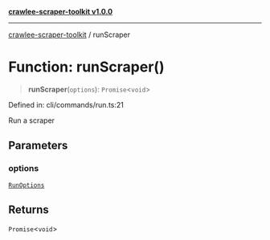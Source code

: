 [**crawlee-scraper-toolkit v1.0.0**](../README.md)

***

[crawlee-scraper-toolkit](../globals.md) / runScraper

# Function: runScraper()

> **runScraper**(`options`): `Promise`\<`void`\>

Defined in: cli/commands/run.ts:21

Run a scraper

## Parameters

### options

[`RunOptions`](../-internal-/interfaces/RunOptions.md)

## Returns

`Promise`\<`void`\>
